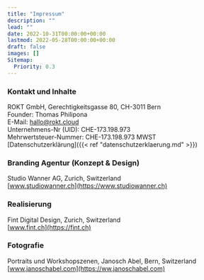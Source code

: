 ```yaml
---
title: "Impressum"
description: ""
lead: ""
date: 2022-10-31T00:00:00+00:00
lastmod: 2022-05-28T00:00:00+00:00
draft: false
images: []
Sitemap:
  Priority: 0.3
---
```


### Kontakt und Inhalte

ROKT GmbH, Gerechtigkeitsgasse 80, CH-3011 Bern  
Founder: Thomas Philipona  
E-Mail: [hallo@rokt.cloud](mailto:hallo@rokt.cloud)  
Unternehmens-Nr (UID): CHE-173.198.973  
Mehrwertsteuer-Nummer: CHE-173.198.973 MWST  
[Datenschutzerklärung]({{< ref "datenschutzerklaerung.md" >}})

### Branding Agentur (Konzept & Design)

Studio Wanner AG, Zurich, Switzerland  
[www.studiowanner.ch](https://www.studiowanner.ch)

### Realisierung

Fint Digital Design, Zurich, Switzerland  
[www.fint.ch](https://fint.ch)

### Fotografie

Portraits und Workshopszenen, Janosch Abel, Bern, Switzerland  
[www.janoschabel.com](https://ww.janoschabel.com)
